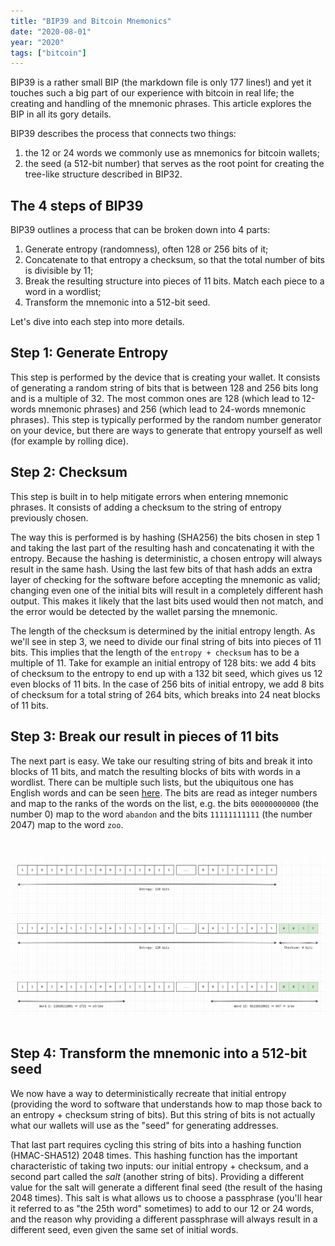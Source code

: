 ```yaml
---
title: "BIP39 and Bitcoin Mnemonics"
date: "2020-08-01"
year: "2020"
tags: ["bitcoin"]
---
```


BIP39 is a rather small BIP (the markdown file is only 177 lines!) and yet it touches such a big part of our experience with bitcoin in real life; the creating and handling of the mnemonic phrases. This article explores the BIP in all its gory details.

BIP39 describes the process that connects two things:
1. the 12 or 24 words we commonly use as mnemonics for bitcoin wallets;
2. the seed (a 512-bit number) that serves as the root point for creating the tree-like structure described in BIP32.


## The 4 steps of BIP39
BIP39 outlines a process that can be broken down into 4 parts:
1. Generate entropy (randomness), often 128 or 256 bits of it;
2. Concatenate to that entropy a checksum, so that the total number of bits is divisible by 11;
3. Break the resulting structure into pieces of 11 bits. Match each piece to a word in a wordlist;
4. Transform the mnemonic into a 512-bit seed.

Let's dive into each step into more details.

## Step 1: Generate Entropy
This step is performed by the device that is creating your wallet. It consists of generating a random string of bits that is between 128 and 256 bits long and is a multiple of 32. The most common ones are 128 (which lead to 12-words mnemonic phrases) and 256 (which lead to 24-words mnemonic phrases). This step is typically performed by the random number generator on your device, but there are ways to generate that entropy yourself as well (for example by rolling dice).

## Step 2: Checksum
This step is built in to help mitigate errors when entering mnemonic phrases. It consists of adding a checksum to the string of entropy previously chosen.

The way this is performed is by hashing (SHA256) the bits chosen in step 1 and taking the last part of the resulting hash and concatenating it with the entropy. Because the hashing is deterministic, a chosen entropy will always result in the same hash. Using the last few bits of that hash adds an extra layer of checking for the software before accepting the mnemonic as valid; changing even one of the initial bits will result in a completely different hash output. This makes it likely that the last bits used would then not match, and the error would be detected by the wallet parsing the mnemonic.

The length of the checksum is determined by the initial entropy length. As we'll see in step 3, we need to divide our final string of bits into pieces of 11 bits. This implies that the length of the `entropy + checksum` has to be a multiple of 11. Take for example an initial entropy of 128 bits: we add 4 bits of checksum to the entropy to end up with a 132 bit seed, which gives us 12 even blocks of 11 bits. In the case of 256 bits of initial entropy, we add 8 bits of checksum for a total string of 264 bits, which breaks into 24 neat blocks of 11 bits. 

## Step 3: Break our result in pieces of 11 bits
The next part is easy. We take our resulting string of bits and break it into blocks of 11 bits, and match the resulting blocks of bits with words in a wordlist. There can be multiple such lists, but the ubiquitous one has English words and can be seen [here](#). The bits are read as integer numbers and map to the ranks of the words on the list, e.g. the bits `00000000000` (the number 0) map to the word `abandon` and the bits `11111111111` (the number 2047) map to the word `zoo`.

<center>
  <figure style="max-width: 600px; margin: 3rem 0;">
    <!-- <p style="font-family: 'Fira Code', monospace; font-size: 16px; font-weight: 600;">BIPs<p> -->
    <div id="pale-img">
        <img src="../src/images/posts/bip39/bip39-mnemonics.png">
    </div>
    <p style="font-family: 'Fira Code', monospace; font-size: 11px; line-height: 20px; text-align: left !important;"><p>
  </figure>
</center>

## Step 4: Transform the mnemonic into a 512-bit seed
We now have a way to deterministically recreate that initial entropy (providing the word to software that understands how to map those back to an entropy + checksum string of bits). But this string of bits is not actually what our wallets will use as the "seed" for generating addresses.

That last part requires cycling this string of bits into a hashing function (HMAC-SHA512) 2048 times. This hashing function has the important characteristic of taking two inputs: our initial entropy + checksum, and a second part called the _salt_ (another string of bits). Providing a different value for the salt will generate a different final seed (the result of the hasing 2048 times). This salt is what allows us to choose a passphrase (you'll hear it referred to as "the 25th word" sometimes) to add to our 12 or 24 words, and the reason why providing a different passphrase will always result in a different seed, even given the same set of initial words.
